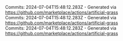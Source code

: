 Commits: 2024-07-04T15:48:12.283Z - Generated via https://github.com/marketplace/actions/artificial-grass
<br>
Commits: 2024-07-04T15:48:12.283Z - Generated via https://github.com/marketplace/actions/artificial-grass
<br>
Commits: 2024-07-04T15:48:12.283Z - Generated via https://github.com/marketplace/actions/artificial-grass
<br>
